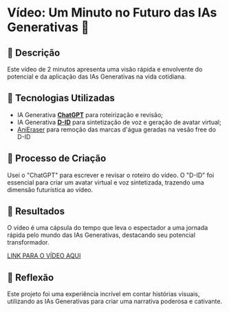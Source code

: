 # Vídeo: Um Minuto no Futuro das IAs Generativas 🎥

## 📒 Descrição
Este vídeo de 2 minutos apresenta uma visão rápida e envolvente do potencial e da aplicação das IAs Generativas na vida cotidiana.

## 🤖 Tecnologias Utilizadas
- IA Generativa **[ChatGPT](https://chat.openai.com)** para roteirização e revisão;
- IA Generativa **[D-ID](https://www.d-id.com)** para sintetização de voz e geração de avatar virtual;
- [AniEraser](https://anieraser.media.io/) para remoção das marcas d'água geradas na vesão free do D-ID


## 🧐 Processo de Criação
Usei o "ChatGPT" para escrever e revisar o roteiro do vídeo. O "D-ID" foi essencial para criar um avatar virtual e voz sintetizada, trazendo uma dimensão futurística ao vídeo.

## 🚀 Resultados
O vídeo é uma cápsula do tempo que leva o espectador a uma jornada rápida pelo mundo das IAs Generativas, destacando seu potencial transformador.

[LINK PARA O VÍDEO AQUI](/exemplos/video/output/video_IA.mp4)

## 💭 Reflexão
Este projeto foi uma experiência incrível em contar histórias visuais, utilizando as IAs Generativas para criar uma narrativa poderosa e cativante.
